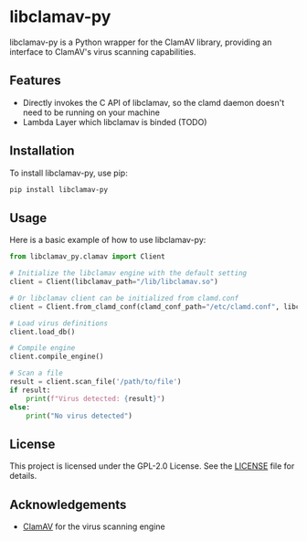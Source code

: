 # libclamav-py

libclamav-py is a Python wrapper for the ClamAV library, providing an interface to ClamAV's virus scanning capabilities.

## Features
- Directly invokes the C API of libclamav, so the clamd daemon doesn't need to be running on your machine
- Lambda Layer which libclamav is binded (TODO)

## Installation

To install libclamav-py, use pip:

```sh
pip install libclamav-py
```

## Usage

Here is a basic example of how to use libclamav-py:

```python
from libclamav_py.clamav import Client

# Initialize the libclamav engine with the default setting
client = Client(libclamav_path="/lib/libclamav.so")

# Or libclamav client can be initialized from clamd.conf
client = Client.from_clamd_conf(clamd_conf_path="/etc/clamd.conf", libclamav_path="/lib/libclamav.so")
```

```python
# Load virus definitions
client.load_db()

# Compile engine
client.compile_engine()

# Scan a file
result = client.scan_file('/path/to/file')
if result:
    print(f"Virus detected: {result}")
else:
    print("No virus detected")
```

## License
This project is licensed under the GPL-2.0 License. See the [LICENSE](LICENSE) file for details.

## Acknowledgements

- [ClamAV](https://www.clamav.net/) for the virus scanning engine
